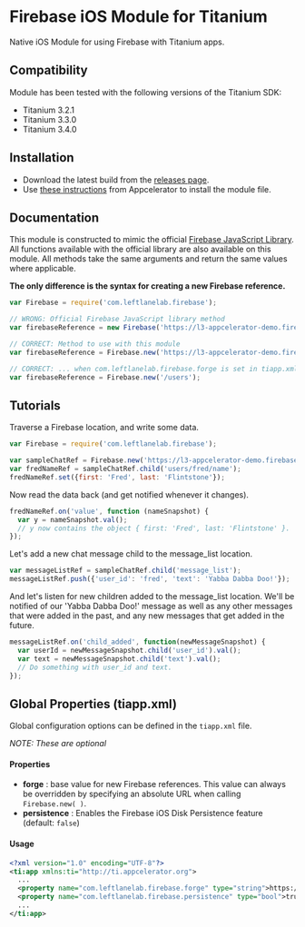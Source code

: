 # Firebase iOS Module for Titanium #

Native iOS Module for using Firebase with Titanium apps.

## Compatibility ##

Module has been tested with the following versions of the Titanium SDK:

- Titanium 3.2.1
- Titanium 3.3.0
- Titanium 3.4.0

## Installation ##

- Download the latest build from the [releases page](https://github.com/LeftLaneLab/firebase-titanium/releases).
- Use [these instructions](http://docs.appcelerator.com/titanium/3.0/#!/guide/Using_a_Module) from Appcelerator to install the module file.

## Documentation ##

This module is constructed to mimic the official [Firebase JavaScript Library](https://www.firebase.com/docs/javascript/firebase/index.html). All functions available with the official library are also available on this module. All methods take the same arguments and return the same values where applicable.

**The only difference is the syntax for creating a new Firebase reference.**

```JavaScript
var Firebase = require('com.leftlanelab.firebase');

// WRONG: Official Firebase JavaScript library method
var firebaseReference = new Firebase('https://l3-appcelerator-demo.firebaseio.com/users');

// CORRECT: Method to use with this module
var firebaseReference = Firebase.new('https://l3-appcelerator-demo.firebaseio.com/users');

// CORRECT: ... when com.leftlanelab.firebase.forge is set in tiapp.xml
var firebaseReference = Firebase.new('/users');
```

## Tutorials ##

Traverse a Firebase location, and write some data.

```JavaScript
var Firebase = require('com.leftlanelab.firebase');

var sampleChatRef = Firebase.new('https://l3-appcelerator-demo.firebaseio.com');
var fredNameRef = sampleChatRef.child('users/fred/name');
fredNameRef.set({first: 'Fred', last: 'Flintstone'});
```

Now read the data back (and get notified whenever it changes).

```JavaScript
fredNameRef.on('value', function (nameSnapshot) {
  var y = nameSnapshot.val();
  // y now contains the object { first: 'Fred', last: 'Flintstone' }.
});
```

Let's add a new chat message child to the message_list location.

```JavaScript
var messageListRef = sampleChatRef.child('message_list');
messageListRef.push({'user_id': 'fred', 'text': 'Yabba Dabba Doo!'});
```

And let's listen for new children added to the message_list location. We'll be notified of our 'Yabba Dabba Doo!' message as well as any other messages that were added in the past, and any new messages that get added in the future.

```JavaScript
messageListRef.on('child_added', function(newMessageSnapshot) {
  var userId = newMessageSnapshot.child('user_id').val();
  var text = newMessageSnapshot.child('text').val();
  // Do something with user_id and text.
});
```

## Global Properties (tiapp.xml) ##

Global configuration options can be defined in the `tiapp.xml` file.

_NOTE: These are optional_

#### Properties ####

* **forge** : base value for new Firebase references. This value can always be overridden by specifying an absolute URL when calling `Firebase.new( )`.
* **persistence** : Enables the Firebase iOS Disk Persistence feature (default: `false`)

#### Usage ####

```XML
<?xml version="1.0" encoding="UTF-8"?>
<ti:app xmlns:ti="http://ti.appcelerator.org">
  ...
  <property name="com.leftlanelab.firebase.forge" type="string">https://l3-appcelerator-demo.firebaseio.com/</property>
  <property name="com.leftlanelab.firebase.persistence" type="bool">true</property>
  ...
</ti:app>
```
